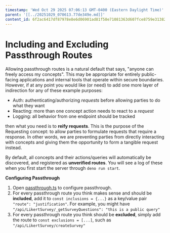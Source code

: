 ```yaml
---
timestamp: 'Wed Oct 29 2025 07:06:13 GMT-0400 (Eastern Daylight Time)'
parent: '[[../20251029_070613.77de349e.md]]'
content_id: 6f2ac6417df87978e8e6d06901ad81f58e71081363d607fce8759e31382c6641
---
```


# Including and Excluding Passthrough Routes

Allowing passthrough routes is a natural default that says, "anyone can freely access my concepts". This may be appropriate for entirely public-facing applications and internal tools that operate within secure boundaries. However, if at any point you would like (or need) to add one more layer of indirection for any of these example purposes:

* Auth: authenticating/authorizing *requests* before allowing parties to do what they want
* Reacting: more than one concept action needs to react to a *request*
* Logging: all behavior from one endpoint should be tracked

then what you need is to **reify requests**. This is the purpose of the Requesting concept: to allow parties to formulate requests that require a response. In other words, we are preventing parties from directly interacting with concepts and giving them the opportunity to form a tangible request instead.

By default, all concepts and their actions/queries will automatically be discovered, and registered as **unverified routes**. You will see a log of these when you first start the server through `deno run start`.

**Configuring Passthrough**

1. Open [passthrough.ts](passthrough.ts) to configure passthrough.
2. For every passthrough route you think makes sense and should be **included**, add it to `const inclusions = {...}` as a key/value pair `"route": "justification"`. For example, you might have `"/api/LikertSurvey/_getSurveyQuestions": "this is a public query"`
3. For every passthrough route you think should be **excluded**, simply add the route to `const exclusions = [...]`, such as `"/api/LikertSurvey/createSurvey"`
